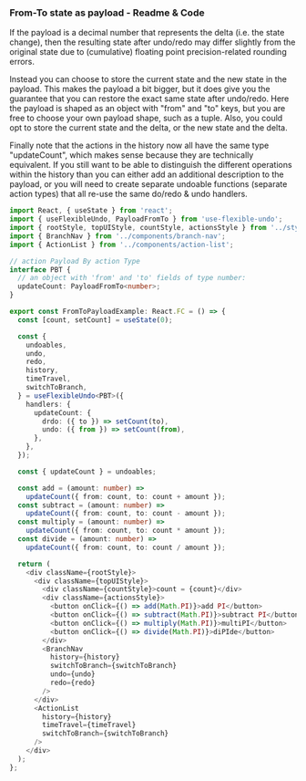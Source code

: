 ### From-To state as payload - Readme & Code

If the payload is a decimal number that represents the delta (i.e. the state change), then the resulting state after undo/redo may differ slightly from the original state due to (cumulative) floating point precision-related rounding errors.

Instead you can choose to store the current state and the new state in the payload. This makes the payload a bit bigger, but it does give you the guarantee that you can restore the exact same state after undo/redo. Here the payload is shaped as an object with "from" and "to" keys, but you are free to choose your own payload shape, such as a tuple. Also, you could opt to store the current state and the delta, or the new state and the delta.

Finally note that the actions in the history now all have the same type "updateCount", which makes sense because they are technically equivalent. If you still want to be able to distinguish the different operations within the history than you can either add an additional description to the payload, or you will need to create separate undoable functions (separate action types) that all re-use the same do/redo & undo handlers.

```typescript
import React, { useState } from 'react';
import { useFlexibleUndo, PayloadFromTo } from 'use-flexible-undo';
import { rootStyle, topUIStyle, countStyle, actionsStyle } from '../styles';
import { BranchNav } from '../components/branch-nav';
import { ActionList } from '../components/action-list';

// action Payload By action Type
interface PBT {
  // an object with 'from' and 'to' fields of type number:
  updateCount: PayloadFromTo<number>;
}

export const FromToPayloadExample: React.FC = () => {
  const [count, setCount] = useState(0);

  const {
    undoables,
    undo,
    redo,
    history,
    timeTravel,
    switchToBranch,
  } = useFlexibleUndo<PBT>({
    handlers: {
      updateCount: {
        drdo: ({ to }) => setCount(to),
        undo: ({ from }) => setCount(from),
      },
    },
  });

  const { updateCount } = undoables;

  const add = (amount: number) =>
    updateCount({ from: count, to: count + amount });
  const subtract = (amount: number) =>
    updateCount({ from: count, to: count - amount });
  const multiply = (amount: number) =>
    updateCount({ from: count, to: count * amount });
  const divide = (amount: number) =>
    updateCount({ from: count, to: count / amount });

  return (
    <div className={rootStyle}>
      <div className={topUIStyle}>
        <div className={countStyle}>count = {count}</div>
        <div className={actionsStyle}>
          <button onClick={() => add(Math.PI)}>add PI</button>
          <button onClick={() => subtract(Math.PI)}>subtract PI</button>
          <button onClick={() => multiply(Math.PI)}>multiPI</button>
          <button onClick={() => divide(Math.PI)}>diPIde</button>
        </div>
        <BranchNav
          history={history}
          switchToBranch={switchToBranch}
          undo={undo}
          redo={redo}
        />
      </div>
      <ActionList
        history={history}
        timeTravel={timeTravel}
        switchToBranch={switchToBranch}
      />
    </div>
  );
};
```
